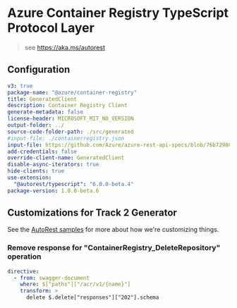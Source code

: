 # Azure Container Registry TypeScript Protocol Layer

> see https://aka.ms/autorest

## Configuration

```yaml
v3: true
package-name: "@azure/container-registry"
title: GeneratedClient
description: Container Registry Client
generate-metadata: false
license-header: MICROSOFT_MIT_NO_VERSION
output-folder: ../
source-code-folder-path: ./src/generated
#input-file: ./containerregistry.json
input-file: https://github.com/Azure/azure-rest-api-specs/blob/76b7298087a2969842566b7b225e57942b31cb65/specification/containerregistry/data-plane/Azure.ContainerRegistry/stable/2021-07-01/containerregistry.json
add-credentials: false
override-client-name: GeneratedClient
disable-async-iterators: true
hide-clients: true
use-extension:
  "@autorest/typescript": "6.0.0-beta.4"
package-version: 1.0.0-beta.6
```

## Customizations for Track 2 Generator

See the [AutoRest samples](https://github.com/Azure/autorest/tree/master/Samples/3b-custom-transformations)
for more about how we're customizing things.

### Remove response for "ContainerRegistry_DeleteRepository" operation

```yaml
directive:
  - from: swagger-document
    where: $["paths"]["/acr/v1/{name}"]
    transform: >
      delete $.delete["responses"]["202"].schema
```


